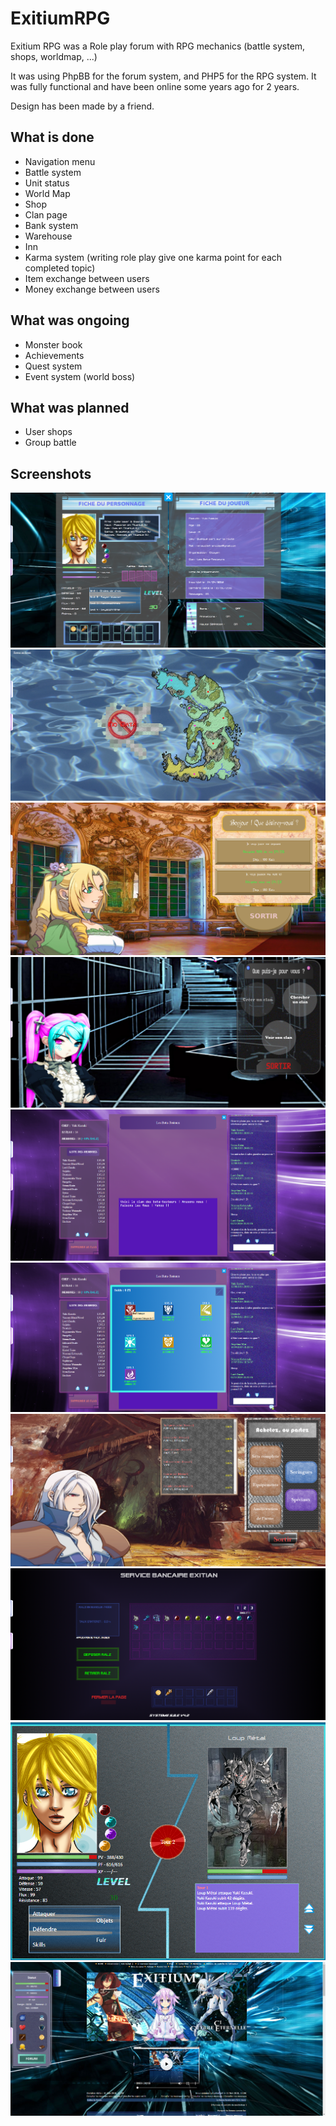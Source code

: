 # ExitiumRPG
Exitium RPG was a Role play forum with RPG mechanics (battle system, shops, worldmap, ...)

It was using PhpBB for the forum system, and PHP5 for the RPG system. It was fully functional and have been online some years ago for 2 years.

Design has been made by a friend.

## What is done

- Navigation menu
- Battle system
- Unit status
- World Map
- Shop
- Clan page
- Bank system
- Warehouse
- Inn
- Karma system (writing role play give one karma point for each completed topic)
- Item exchange between users
- Money exchange between users

## What was ongoing

- Monster book
- Achievements
- Quest system
- Event system (world boss)

## What was planned

- User shops
- Group battle

## Screenshots

![Screen 1](/docs/screen1.png)
![Screen 2](/docs/screen2.png)
![Screen 3](/docs/screen3.png)
![Screen 4](/docs/screen4.png)
![Screen 5](/docs/screen5.png)
![Screen 6](/docs/screen6.png)
![Screen 7](/docs/screen7.png)
![Screen 8](/docs/screen8.png)
![Screen 9](/docs/screen9.png)
![Screen 10](/docs/screen10.png)